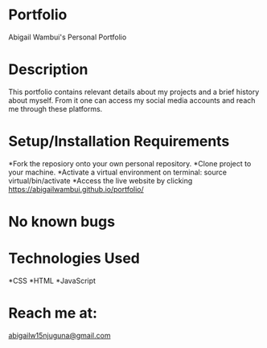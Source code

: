 # Portfolio
Abigail Wambui's Personal Portfolio

# Description
This portfolio contains relevant details about my projects and a brief history about myself. From it one can access my social media accounts and reach me through these platforms.

# Setup/Installation Requirements
*Fork the reposiory onto your own personal repository.
*Clone project to your machine.
*Activate a virtual environment on terminal: source virtual/bin/activate
*Access the live website by clicking https://abigailwambui.github.io/portfolio/

# No known bugs

# Technologies Used
*CSS
*HTML
*JavaScript

# Reach me at:
abigailw15njuguna@gmail.com
